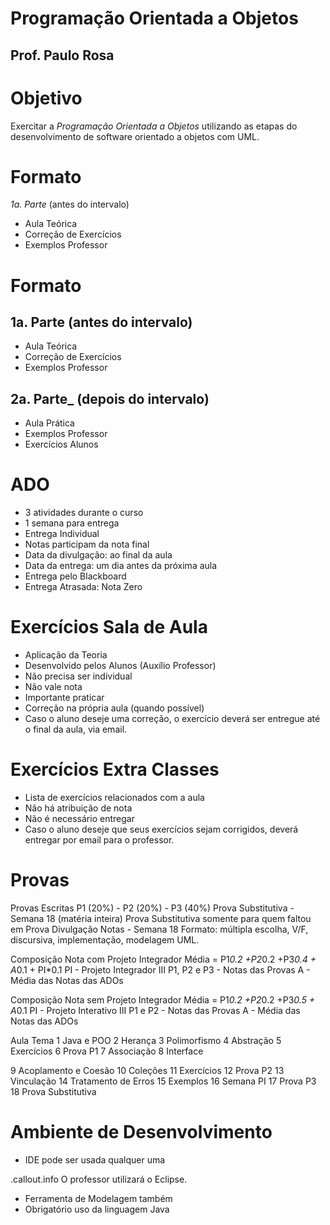 <!SLIDE section center>
# Programação Orientada a Objetos

## Prof. Paulo Rosa

<!SLIDE>
# Objetivo
Exercitar a _Programação Orientada a Objetos_ utilizando as etapas do 
desenvolvimento de software orientado a objetos com UML.

<!SLIDE>
# Formato

*1a. Parte* (antes do intervalo)

* Aula Teórica
* Correção de Exercícios
* Exemplos Professor

<!SLIDE>
# Formato


## 1a. Parte (antes do intervalo)

* Aula Teórica
* Correção de Exercícios
* Exemplos Professor

## 2a. Parte_ (depois do intervalo)

* Aula Prática 
* Exemplos Professor
* Exercícios Alunos


<!SLIDE incremental>
# ADO
* 3 atividades durante o curso
* 1 semana para entrega
* Entrega Individual
* Notas participam da nota final
* Data da divulgação: ao final da aula
* Data da entrega: um dia antes da próxima aula
* Entrega pelo Blackboard
* Entrega Atrasada: Nota Zero

<!SLIDE incremental>
# Exercícios Sala de Aula
* Aplicação da Teoria
* Desenvolvido pelos Alunos (Auxílio Professor)
* Não precisa ser individual
* Não vale nota
* Importante praticar
* Correção na própria aula (quando possível)
* Caso o aluno deseje uma correção, o exercício deverá ser entregue até o final da aula, via email.

<!SLIDE incremental>
# Exercícios Extra Classes
* Lista de exercícios relacionados com a aula
* Não há atribuição de nota
* Não é necessário entregar
* Caso o aluno deseje que seus exercícios sejam corrigidos, deverá entregar por email para o professor.



<!SLIDE>
# Provas
Provas Escritas
P1 (20%) - P2 (20%) - P3 (40%)
Prova Substitutiva - Semana 18 (matéria inteira)
Prova Substitutiva somente para quem faltou em Prova
Divulgação Notas - Semana 18
Formato: múltipla escolha, V/F, discursiva, implementação, modelagem UML.


<!SLIDE>

Composição Nota com Projeto Integrador
Média = P1*0.2 +P2*0.2 +P3*0.4 + A*0.1 + PI*0.1
PI - Projeto Integrador III
P1, P2 e P3 - Notas das Provas
A - Média das Notas das ADOs

Composição Nota sem Projeto Integrador
Média = P1*0.2 +P2*0.2 +P3*0.5 + A*0.1
PI - Projeto Interativo III
P1 e P2 - Notas das Provas
A - Média das Notas das ADOs


<!SLIDE>

 Aula
Tema
1
Java e POO
2
Herança
3
Polimorfismo
4
Abstração
5
Exercícios
6
Prova P1
7
Associação
8
Interface


 9
Acoplamento e Coesão
10
Coleções
11
Exercícios
12
Prova P2
13
Vinculação
14
Tratamento de Erros
15
Exemplos
16
Semana PI
17
Prova P3
18
Prova Substitutiva




<!SLIDE>
# Ambiente de Desenvolvimento

* IDE pode ser usada qualquer uma

.callout.info O professor utilizará o Eclipse.

* Ferramenta de Modelagem também
* Obrigatório uso da linguagem Java
